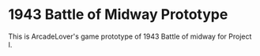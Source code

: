 # 1943 Battle of Midway Prototype
This is ArcadeLover's game prototype of 1943 Battle of midway for Project I.
